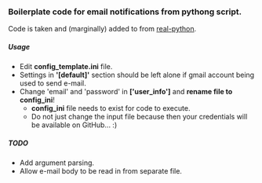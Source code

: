 ### Boilerplate code for email notifications from pythong script.

Code is taken and (marginally) added to from [real-python](https://realpython.com/python-send-email/).

##### Usage
- Edit **config_template.ini** file.
- Settings in **'[default]'** section should be left alone if gmail account being used to send e-mail.
- Change 'email' and 'password' in **['user_info']** and **rename file to config_ini**!
  - **config_ini** file needs to exist for code to execute.
  - Do not just change the input file because then your credentials will be available on GitHub... :)
 

##### TODO
- Add argument parsing.
- Allow e-mail body to be read in from separate file.
